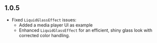 ## 1.0.5

- Fixed `LiquidGlassEffect` issues:
  - Added a media player UI as example
  - Enhanced `LiquidGlassEffect` for an efficient, shiny glass look with corrected color handling.